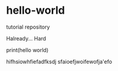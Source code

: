 # hello-world
tutorial repository

Halready...
Hard

print(hello world)

hifhsiowhfiefadfksdj
sfaioefjwoifewofja'efo

